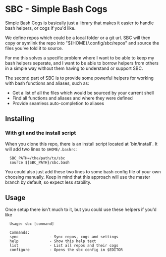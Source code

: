 # SBC - Simple Bash Cogs

Simple Bash Cogs is basically just a library that makes it easier to handle bash
helpers, or cogs if you'd like.

We define repos which could be a local folder or a git url. SBC will then copy
or symlink the repo into "${HOME}/.config/sbc/repos" and source the files you've
told it to source.

For me this solves a specific problem where I want to be able to keep my bash
helpers seperate, and I want to be able to borrow helpers from others in a
simple way without them having to understand or support SBC.

The second part of SBC is to provide some powerful helpers for working with bash
functions and aliases, such as:
  - Get a list of all the files which would be sourced by your current shell
  - Find all functions and aliases and where they were defined
  - Provide seamless auto-completion to aliases

## Installing

### With git and the install script
When you clone this repo, there is an install script located at ´bin/install´.
It will add two lines to `$HOME/.bashrc`:
```
  SBC_PATH=/the/path/to/sbc
  source ${SBC_PATH}/sbc.bash
```
You could also just add these two lines to some bash config file of your own
choosing manually. Keep in mind that this approach will use the master branch
by default, so expect less stability.

## Usage
Once setup there isn't much to it, but you could use these helpers if you'd like
```
  Usage: sbc [command]

  Commands:
  sync              - Sync repos, cogs and settings
  help              - Show this help text
  list              - List all repos and their cogs
  configure         - Opens the sbc config in $EDITOR
```

